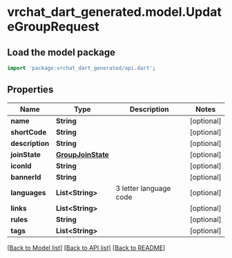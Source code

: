 # vrchat_dart_generated.model.UpdateGroupRequest

## Load the model package
```dart
import 'package:vrchat_dart_generated/api.dart';
```

## Properties
Name | Type | Description | Notes
------------ | ------------- | ------------- | -------------
**name** | **String** |  | [optional] 
**shortCode** | **String** |  | [optional] 
**description** | **String** |  | [optional] 
**joinState** | [**GroupJoinState**](GroupJoinState.md) |  | [optional] 
**iconId** | **String** |  | [optional] 
**bannerId** | **String** |  | [optional] 
**languages** | **List&lt;String&gt;** | 3 letter language code | [optional] 
**links** | **List&lt;String&gt;** |  | [optional] 
**rules** | **String** |  | [optional] 
**tags** | **List&lt;String&gt;** |   | [optional] 

[[Back to Model list]](../README.md#documentation-for-models) [[Back to API list]](../README.md#documentation-for-api-endpoints) [[Back to README]](../README.md)


